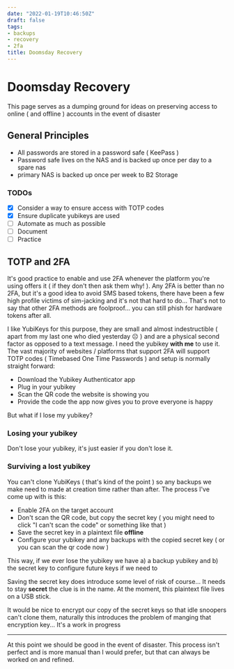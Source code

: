 ```yaml
---
date: "2022-01-19T10:46:50Z"
draft: false
tags:
- backups
- recovery
- 2fa
title: Doomsday Recovery
---
```


# Doomsday Recovery

This page serves as a dumping ground for ideas on preserving access to online ( and offline ) accounts in the event of disaster

## General Principles

* All passwords are stored in a password safe ( KeePass )
* Password safe lives on the NAS and is backed up once per day to a spare nas
* primary NAS is backed up once per week to B2 Storage


### TODOs

- [x] Consider a way to ensure access with TOTP codes
- [x] Ensure duplicate yubikeys are used
- [ ] Automate as much as possible
- [ ] Document
- [ ] Practice

## TOTP and 2FA

It's good practice to enable and use 2FA whenever the platform you're using offers it ( if they don't then ask them why! ). Any 2FA is better than no 2FA, but it's a good idea to avoid SMS based tokens, there have been a few high profile victims of sim-jacking and it's not that hard to do... That's not to say that other 2FA methods are foolproof... you can still phish for hardware tokens after all.

I like YubiKeys for this purpose, they are small and almost indestructible ( apart from my last one who died yesterday ☹️  ) and are a physical second factor as opposed to a text message. I need the yubikey **with me** to use it. The vast majority of websites / platforms that support 2FA will support TOTP codes ( Timebased One Time Passwords ) and setup is normally straight forward:

* Download the Yubikey Authenticator app
* Plug in your yubikey
* Scan the QR code the website is showing you
* Provide the code the app now gives you to prove everyone is happy

But what if I lose my yubikey?

### Losing your yubikey

Don't lose your yubikey, it's just easier if you don't lose it.

### Surviving a lost yubikey

You can't clone YubiKeys ( that's kind of the point ) so any backups we make need to made at creation time rather than after. The process I've come up with is this:

* Enable 2FA on the target account
* Don't scan the QR code, but copy the secret key ( you might need to click "I can't scan the code" or something like that )
* Save the secret key in a plaintext file **offline**
* Configure your yubikey and any backups with the copied secret key ( or you can scan the qr code now )

This way, if we ever lose the yubikey we have a) a backup yubikey and b) the secret key to configure future keys if we need to

Saving the secret key does introduce some level of risk of course... It needs to stay **secret** the clue is in the name. At the moment, this plaintext file lives on a USB stick.

It would be nice to encrypt our copy of the secret keys so that idle snoopers can't clone them, naturally this introduces the problem of manging that encryption key... It's a work in progress

------

At this point we should be good in the event of disaster. This process isn't perfect and is more manual than I would prefer, but that can always be worked on and refined.
